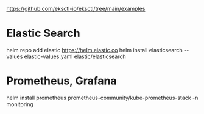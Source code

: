 https://github.com/eksctl-io/eksctl/tree/main/examples

# Elastic Search
helm repo add elastic https://helm.elastic.co 
helm install elasticsearch --values elastic-values.yaml elastic/elasticsearch

# Prometheus, Grafana
helm install prometheus prometheus-community/kube-prometheus-stack -n monitoring
